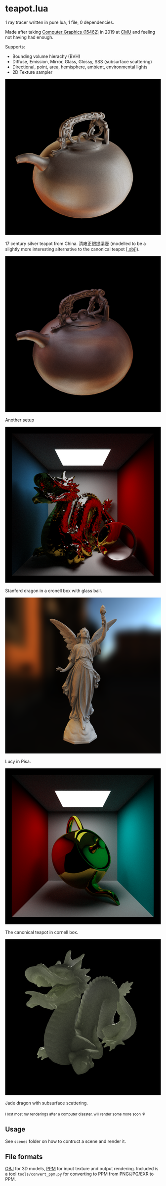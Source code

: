 # teapot.lua

1 ray tracer written in pure lua, 1 file, 0 dependencies.

Made after taking [Computer Graphics (15462)](https://github.com/cmu462/Scotty3D) in 2019 at [CMU](https://www.cmu.edu/) and feeling not having had enough.

Supports:

- Bounding volume hierachy (BVH)
- Diffuse, Emission, Mirror, Glass, Glossy, SSS (subsurface scattering)
- Directional, point, area, hemisphere, ambient, environmental lights
- 2D Texture sampler

![](output/render11.png)

17 century silver teapot from China. 清雍正銀提梁壺
(modelled to be a slightly more interesting alternative to the canonical teapot [[.obj](models/silverpot.obj)]).

![](output/render10.png)

Another setup

![](output/render4.png)

Stanford dragon in a cronell box with glass ball.

![](output/render8.png)

Lucy in Pisa.

![](output/render3.png)

The canonical teapot in cornell box.

![](output/render7.png)

Jade dragon with subsurface scattering.

<sub>I lost most my renderings after a computer disaster, will render some more soon :P</sub>

## Usage

See `scenes` folder on how to contruct a scene and render it.

## File formats

[OBJ](https://en.wikipedia.org/wiki/Wavefront_.obj_file) for 3D models, [PPM](https://en.wikipedia.org/wiki/Netpbm) for input texture and output rendering. Included is a tool `tools/convert_ppm.py` for converting to PPM from PNG/JPG/EXR to PPM.

